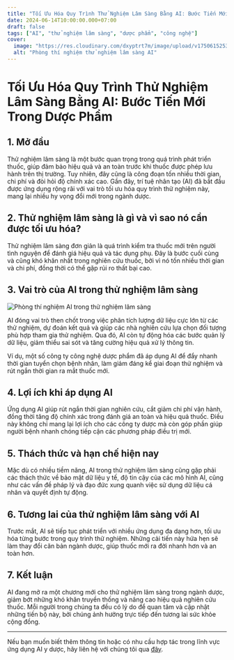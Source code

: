 ```yaml
---
title: "Tối Ưu Hóa Quy Trình Thử Nghiệm Lâm Sàng Bằng AI: Bước Tiến Mới Trong Dược Phẩm"
date: 2024-06-14T10:00:00.000+07:00
draft: false
tags: ["AI", "thử nghiệm lâm sàng", "dược phẩm", "công nghệ"]
cover:
  image: "https://res.cloudinary.com/dxyptrt7m/image/upload/v1750615253/biwvs8pvqxbsgfncyp4a.jpg"
  alt: "Phòng thí nghiệm thử nghiệm lâm sàng AI"
---
```


# Tối Ưu Hóa Quy Trình Thử Nghiệm Lâm Sàng Bằng AI: Bước Tiến Mới Trong Dược Phẩm

## 1. Mở đầu

Thử nghiệm lâm sàng là một bước quan trọng trong quá trình phát triển thuốc, giúp đảm bảo hiệu quả và an toàn trước khi thuốc được phép lưu hành trên thị trường. Tuy nhiên, đây cũng là công đoạn tốn nhiều thời gian, chi phí và đòi hỏi độ chính xác cao. Gần đây, trí tuệ nhân tạo (AI) đã bắt đầu được ứng dụng rộng rãi với vai trò tối ưu hóa quy trình thử nghiệm này, mang lại nhiều hy vọng đổi mới trong ngành dược.

## 2. Thử nghiệm lâm sàng là gì và vì sao nó cần được tối ưu hóa?

Thử nghiệm lâm sàng đơn giản là quá trình kiểm tra thuốc mới trên người tình nguyện để đánh giá hiệu quả và tác dụng phụ. Đây là bước cuối cùng và cũng khó khăn nhất trong nghiên cứu thuốc, bởi vì nó tốn nhiều thời gian và chi phí, đồng thời có thể gặp rủi ro thất bại cao.

## 3. Vai trò của AI trong thử nghiệm lâm sàng

![Phòng thí nghiệm AI trong thử nghiệm lâm sàng](https://res.cloudinary.com/dxyptrt7m/image/upload/v1750615121/unrsx1ccybxxzepghfe1.jpg)

AI đóng vai trò then chốt trong việc phân tích lượng dữ liệu cực lớn từ các thử nghiệm, dự đoán kết quả và giúp các nhà nghiên cứu lựa chọn đối tượng phù hợp tham gia thử nghiệm. Qua đó, AI còn tự động hóa các bước quản lý dữ liệu, giảm thiểu sai sót và tăng cường hiệu quả xử lý thông tin.

Ví dụ, một số công ty công nghệ dược phẩm đã áp dụng AI để đẩy nhanh thời gian tuyển chọn bệnh nhân, làm giảm đáng kể giai đoạn thử nghiệm và rút ngắn thời gian ra mắt thuốc mới.

## 4. Lợi ích khi áp dụng AI

Ứng dụng AI giúp rút ngắn thời gian nghiên cứu, cắt giảm chi phí vận hành, đồng thời tăng độ chính xác trong đánh giá an toàn và hiệu quả thuốc. Điều này không chỉ mang lại lợi ích cho các công ty dược mà còn góp phần giúp người bệnh nhanh chóng tiếp cận các phương pháp điều trị mới.

## 5. Thách thức và hạn chế hiện nay

Mặc dù có nhiều tiềm năng, AI trong thử nghiệm lâm sàng cũng gặp phải các thách thức về bảo mật dữ liệu y tế, độ tin cậy của các mô hình AI, cũng như các vấn đề pháp lý và đạo đức xung quanh việc sử dụng dữ liệu cá nhân và quyết định tự động.

## 6. Tương lai của thử nghiệm lâm sàng với AI

Trước mắt, AI sẽ tiếp tục phát triển với nhiều ứng dụng đa dạng hơn, tối ưu hóa từng bước trong quy trình thử nghiệm. Những cải tiến này hứa hẹn sẽ làm thay đổi căn bản ngành dược, giúp thuốc mới ra đời nhanh hơn và an toàn hơn.

## 7. Kết luận

AI đang mở ra một chương mới cho thử nghiệm lâm sàng trong ngành dược, giảm bớt những khó khăn truyền thống và nâng cao hiệu quả nghiên cứu thuốc. Mỗi người trong chúng ta đều có lý do để quan tâm và cập nhật những tiến bộ này, bởi chúng ảnh hưởng trực tiếp đến tương lai sức khỏe cộng đồng.

---

Nếu bạn muốn biết thêm thông tin hoặc có nhu cầu hợp tác trong lĩnh vực ứng dụng AI y dược, hãy liên hệ với chúng tôi qua [đây](https://kalimawiki-vn.vercel.app/contact/).